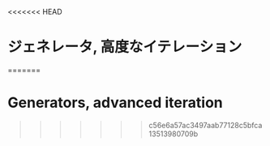 
<<<<<<< HEAD
# ジェネレータ, 高度なイテレーション
=======
# Generators, advanced iteration
>>>>>>> c56e6a57ac3497aab77128c5bfca13513980709b
